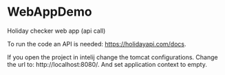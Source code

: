 # WebAppDemo
Holiday checker web app (api call)


To run the code an API is needed: https://holidayapi.com/docs.

If you open the project in intelij change the tomcat configurations. 
Change the url to: http://localhost:8080/.
And set application context to empty.

